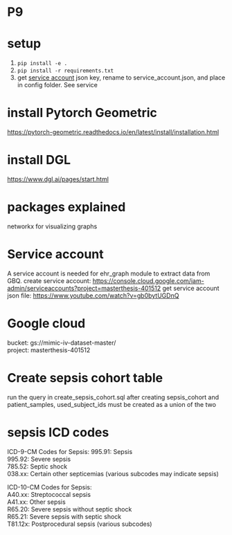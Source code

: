 # P9

# setup 
1. ```pip install -e .```
2. ```pip install -r requirements.txt```
3. get [service account](#service-account) json key, rename to service_account.json, and place in config folder. See service 

# install Pytorch Geometric
https://pytorch-geometric.readthedocs.io/en/latest/install/installation.html
# install DGL
https://www.dgl.ai/pages/start.html

# packages explained 
networkx for visualizing graphs 

# Service account 
A service account is needed for ehr_graph module to extract data from GBQ.
create service account: 
https://console.cloud.google.com/iam-admin/serviceaccounts?project=masterthesis-401512
get service account json file:
https://www.youtube.com/watch?v=gb0bytUGDnQ

# Google cloud
bucket: gs://mimic-iv-dataset-master/  
project: masterthesis-401512  

# Create sepsis cohort table
run the query in create_sepsis_cohort.sql 
after creating sepsis_cohort and patient_samples, used_subject_ids must be created as a union of the two

# sepsis ICD codes
ICD-9-CM Codes for Sepsis:
995.91: Sepsis  
995.92: Severe sepsis  
785.52: Septic shock  
038.xx: Certain other septicemias (various subcodes may indicate sepsis)  

ICD-10-CM Codes for Sepsis:  
A40.xx: Streptococcal sepsis  
A41.xx: Other sepsis  
R65.20: Severe sepsis without septic shock  
R65.21: Severe sepsis with septic shock  
T81.12x: Postprocedural sepsis (various subcodes)  